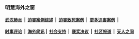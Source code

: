 
### 明慧海外之窗

####  [武汉肺炎](indexes/365.md?t=02190900) &nbsp;|&nbsp;  [迫害案例综述](indexes/328.md?t=02190900) &nbsp;|&nbsp; [迫害致死案例](indexes/277.md?t=02190900)  &nbsp;|&nbsp; [更多迫害案例](indexes/81.md?t=02190900)  &nbsp;|&nbsp; 
####  [时事评论](indexes/19.md?t=02190900) &nbsp;|&nbsp; [海外简讯](indexes/245.md?t=02190900)&nbsp;|&nbsp;  [社会支持](indexes/140.md?t=02190900) &nbsp;|&nbsp; [褒奖决议](indexes/282.md?t=02190900) &nbsp;|&nbsp; [社区报道](indexes/91.md?t=02190900)  &nbsp;|&nbsp; [天人之间](indexes/78.md?t=02190900) 


